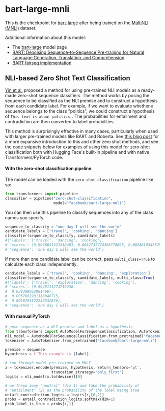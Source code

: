 # bart-large-mnli

This is the checkpoint for [bart-large](https://huggingface.co/facebook/bart-large) after being trained on the [MultiNLI (MNLI)](https://huggingface.co/datasets/multi_nli) dataset.

Additional information about this model:
- The [bart-large](https://huggingface.co/facebook/bart-large) model page
- [BART: Denoising Sequence-to-Sequence Pre-training for Natural Language Generation, Translation, and Comprehension
](https://arxiv.org/abs/1910.13461)
- [BART fairseq implementation](https://github.com/pytorch/fairseq/tree/master/fairseq/models/bart)

## NLI-based Zero Shot Text Classification

[Yin et al.](https://arxiv.org/abs/1909.00161) proposed a method for using pre-trained NLI models as a ready-made zero-shot sequence classifiers. The method works by posing the sequence to be classified as the NLI premise and to construct a hypothesis from each candidate label. For example, if we want to evaluate whether a sequence belongs to the class "politics", we could construct a hypothesis of `This text is about politics.`. The probabilities for entailment and contradiction are then converted to label probabilities.

This method is surprisingly effective in many cases, particularly when used with larger pre-trained models like BART and Roberta. See [this blog post](https://joeddav.github.io/blog/2020/05/29/ZSL.html) for a more expansive introduction to this and other zero shot methods, and see the code snippets below for examples of using this model for zero-shot classification both with Hugging Face's built-in pipeline and with native Transformers/PyTorch code.

#### With the zero-shot classification pipeline

The model can be loaded with the `zero-shot-classification` pipeline like so:

```python
from transformers import pipeline
classifier = pipeline("zero-shot-classification",
                      model="facebook/bart-large-mnli")
```

You can then use this pipeline to classify sequences into any of the class names you specify.

```python
sequence_to_classify = "one day I will see the world"
candidate_labels = ['travel', 'cooking', 'dancing']
classifier(sequence_to_classify, candidate_labels)
#{'labels': ['travel', 'dancing', 'cooking'],
# 'scores': [0.9938651323318481, 0.0032737774308770895, 0.002861034357920289],
# 'sequence': 'one day I will see the world'}
```

If more than one candidate label can be correct, pass `multi_class=True` to calculate each class independently:

```python
candidate_labels = ['travel', 'cooking', 'dancing', 'exploration']
classifier(sequence_to_classify, candidate_labels, multi_class=True)
#{'labels': ['travel', 'exploration', 'dancing', 'cooking'],
# 'scores': [0.9945111274719238,
#  0.9383890628814697,
#  0.0057061901316046715,
#  0.0018193122232332826],
# 'sequence': 'one day I will see the world'}
```


#### With manual PyTorch

```python
# pose sequence as a NLI premise and label as a hypothesis
from transformers import AutoModelForSequenceClassification, AutoTokenizer
nli_model = AutoModelForSequenceClassification.from_pretrained('facebook/bart-large-mnli')
tokenizer = AutoTokenizer.from_pretrained('facebook/bart-large-mnli')

premise = sequence
hypothesis = f'This example is {label}.'

# run through model pre-trained on MNLI
x = tokenizer.encode(premise, hypothesis, return_tensors='pt',
                     truncation_strategy='only_first')
logits = nli_model(x.to(device))[0]

# we throw away "neutral" (dim 1) and take the probability of
# "entailment" (2) as the probability of the label being true 
entail_contradiction_logits = logits[:,[0,2]]
probs = entail_contradiction_logits.softmax(dim=1)
prob_label_is_true = probs[:,1]
```